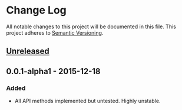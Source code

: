 # Change Log
All notable changes to this project will be documented in this file.
This project adheres to [Semantic Versioning](http://semver.org/).

## [Unreleased]

## 0.0.1-alpha1 - 2015-12-18
### Added
- All API methods implemented but untested. Highly unstable.


[Unreleased]: https://github.com/jsayol/dart-tmdb/compare/v0.0.1-alpha1...HEAD
